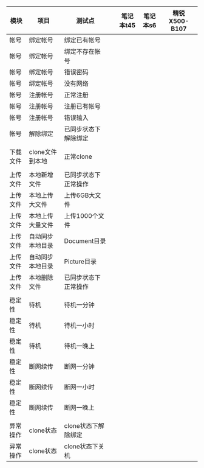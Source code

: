 模块|项目|测试点||笔记本t45|笔记本s6|精锐X500-B107|
-----|-----|-----|-----|-----|-----|-----|
帐号|绑定帐号|绑定已有帐号|||||
帐号|绑定帐号|绑定不存在帐号|||||
帐号|绑定帐号|错误密码|||||
帐号|绑定帐号|没有网络|||||
帐号|注册帐号|正常注册|||||
帐号|注册帐号|注册已有帐号|||||
帐号|注册帐号|错误输入|||||
帐号|解除绑定|已同步状态下解除绑定|||||
||||||||
下载文件|clone文件到本地|正常clone|||||
||||||||
上传文件|本地新增文件|已同步状态下正常操作|||||
上传文件|本地上传大文件|上传6GB大文件|||||
上传文件|本地上传大量文件|上传1000个文件|||||
上传文件|自动同步本地目录|Document目录|||||
上传文件|自动同步本地目录|Picture目录|||||
上传文件|本地删除文件|已同步状态下正常操作|||||
||||||||
稳定性|待机|待机一分钟|||||
稳定性|待机|待机一小时|||||
稳定性|待机|待机一晚上|||||
稳定性|断网续传|断网一分钟|||||
稳定性|断网续传|断网一小时|||||
稳定性|断网续传|断网一晚上|||||
||||||||
异常操作|clone状态|clone状态下解除绑定|||||
异常操作|clone状态|clone状态下关机|||||
